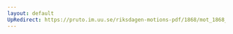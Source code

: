```yaml
---
layout: default
UpRedirect: https://pruto.im.uu.se/riksdagen-motions-pdf/1868/mot_1868__fk__74/mot_1868__fk__74-003.pdf
---
```


